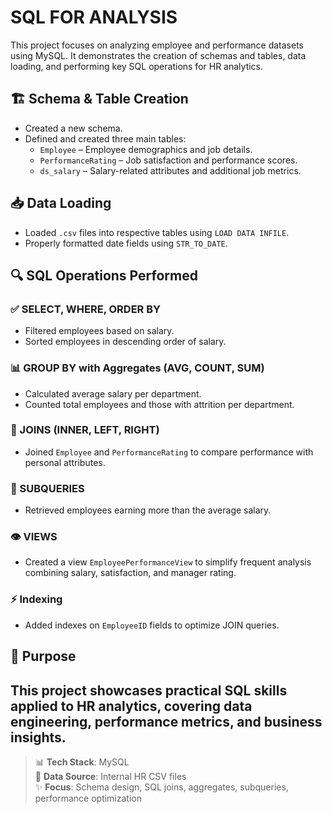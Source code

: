# SQL FOR ANALYSIS

This project focuses on analyzing employee and performance datasets using MySQL. It demonstrates the creation of schemas and tables, data loading, and performing key SQL operations for HR analytics.

## 🏗 Schema & Table Creation
- Created a new schema.
- Defined and created three main tables:
  - `Employee` – Employee demographics and job details.
  - `PerformanceRating` – Job satisfaction and performance scores.
  - `ds_salary` – Salary-related attributes and additional job metrics.

## 📥 Data Loading
- Loaded `.csv` files into respective tables using `LOAD DATA INFILE`.
- Properly formatted date fields using `STR_TO_DATE`.

## 🔍 SQL Operations Performed

### ✅ SELECT, WHERE, ORDER BY
- Filtered employees based on salary.
- Sorted employees in descending order of salary.

### 📊 GROUP BY with Aggregates (AVG, COUNT, SUM)
- Calculated average salary per department.
- Counted total employees and those with attrition per department.

### 🔗 JOINS (INNER, LEFT, RIGHT)
- Joined `Employee` and `PerformanceRating` to compare performance with personal attributes.

### 🧠 SUBQUERIES
- Retrieved employees earning more than the average salary.

### 👁 VIEWS
- Created a view `EmployeePerformanceView` to simplify frequent analysis combining salary, satisfaction, and manager rating.

### ⚡ Indexing
- Added indexes on `EmployeeID` fields to optimize JOIN queries.

## 📌 Purpose
This project showcases practical SQL skills applied to HR analytics, covering data engineering, performance metrics, and business insights.
---

> 📊 **Tech Stack**: MySQL  
> 📂 **Data Source**: Internal HR CSV files  
> ✨ **Focus**: Schema design, SQL joins, aggregates, subqueries, performance optimization

